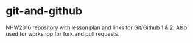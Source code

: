 # git-and-github
NHW2016 repository with lesson plan and links for Git/Github 1 &amp; 2. Also used for workshop for fork and pull requests.

